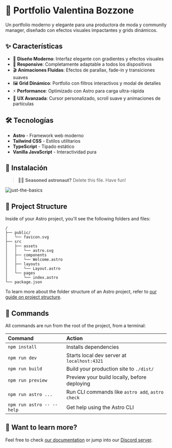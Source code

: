 # 🌟 Portfolio Valentina Bozzone

Un portfolio moderno y elegante para una productora de moda y community manager, diseñado con efectos visuales impactantes y grids dinámicos.

## ✨ Características

- 🎨 **Diseño Moderno**: Interfaz elegante con gradientes y efectos visuales
- 📱 **Responsive**: Completamente adaptable a todos los dispositivos
- 🎬 **Animaciones Fluidas**: Efectos de parallax, fade-in y transiciones suaves
- 🖼️ **Grid Dinámico**: Portfolio con filtros interactivos y modal de detalles
- ⚡ **Performance**: Optimizado con Astro para carga ultra-rápida
- 🎯 **UX Avanzada**: Cursor personalizado, scroll suave y animaciones de partículas

## 🛠️ Tecnologías

- **Astro** - Framework web moderno
- **Tailwind CSS** - Estilos utilitarios
- **TypeScript** - Tipado estático
- **Vanilla JavaScript** - Interactividad pura

## 🚀 Instalación

> 🧑‍🚀 **Seasoned astronaut?** Delete this file. Have fun!

![just-the-basics](https://github.com/withastro/astro/assets/2244813/a0a5533c-a856-4198-8470-2d67b1d7c554)

## 🚀 Project Structure

Inside of your Astro project, you'll see the following folders and files:

```text
/
├── public/
│   └── favicon.svg
├── src
│   ├── assets
│   │   └── astro.svg
│   ├── components
│   │   └── Welcome.astro
│   ├── layouts
│   │   └── Layout.astro
│   └── pages
│       └── index.astro
└── package.json
```

To learn more about the folder structure of an Astro project, refer to [our guide on project structure](https://docs.astro.build/en/basics/project-structure/).

## 🧞 Commands

All commands are run from the root of the project, from a terminal:

| Command                   | Action                                           |
| :------------------------ | :----------------------------------------------- |
| `npm install`             | Installs dependencies                            |
| `npm run dev`             | Starts local dev server at `localhost:4321`      |
| `npm run build`           | Build your production site to `./dist/`          |
| `npm run preview`         | Preview your build locally, before deploying     |
| `npm run astro ...`       | Run CLI commands like `astro add`, `astro check` |
| `npm run astro -- --help` | Get help using the Astro CLI                     |

## 👀 Want to learn more?

Feel free to check [our documentation](https://docs.astro.build) or jump into our [Discord server](https://astro.build/chat).
